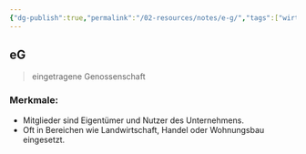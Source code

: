 ```yaml
---
{"dg-publish":true,"permalink":"/02-resources/notes/e-g/","tags":["wirtschaft/bwl"],"noteIcon":"","updated":"2025-10-29T12:59:05.711+01:00"}
---
```


## eG 
> eingetragene Genossenschaft

### Merkmale:
- Mitglieder sind Eigentümer und Nutzer des Unternehmens.
- Oft in Bereichen wie Landwirtschaft, Handel oder Wohnungsbau eingesetzt.